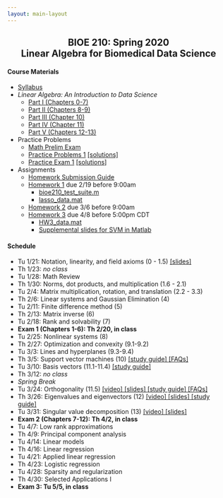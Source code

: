 ```yaml
---
layout: main-layout
---
```


<link href="style.css" rel="stylesheet">

<center>
<h2>BIOE 210: Spring 2020<br>
Linear Algebra for Biomedical Data Science</h2>
</center>

#### Course Materials
* [Syllabus](files/BIOE210_Sp20_Syllabus.pdf)
* *Linear Algebra: An Introduction to Data Science*
  - [Part I (Chapters 0-7)](files/LADS_Part1.pdf)
  - [Part II (Chapters 8-9)](files/LADS_Part2.pdf)
  - [Part III (Chapter 10)](files/LADS_Part3.pdf)
  - [Part IV (Chapter 11)](files/LADS_Part4.pdf)
  - [Part V (Chapters 12-13)](files/LADS_Part5.pdf)
* Practice Problems
  - [Math Prelim Exam](/files/PrelimExam.pdf)
  - [Practice Problems 1](files/PracticeProblems1.pdf) [ [solutions] ](files/PracticeProblems1Solutions.pdf)
  - [Practice Exam 1](files/PracticeExam1.pdf) [ [solutions] ](files/PracticeExam1Solutions.pdf)
* Assignments
  - [Homework Submission Guide](files/BIOE210_Homework_Submission_Guide.pdf)
  - [Homework 1](files/Homework1.pdf) due 2/19 before 9:00am
    - [bioe210_test_suite.m](files/bioe210_test_suite.m)
    - [lasso_data.mat](files/lasso_data.mat)
  - [Homework 2](files/Homework2.pdf) due 3/6 before 9:00am
  - [Homework 3](files/Homework3.pdf) due 4/8 before 5:00pm CDT
    - [HW3_data.mat](files/HW3_data.mat)
    - [Supplemental slides for SVM in Matlab](slides/SVM_Matlab.pdf)

#### Schedule
* Tu 1/21: Notation, linearity, and field axioms (0 - 1.5) [ [slides] ](slides/Lecture01.pptx)
* Th 1/23: *no class*
* Tu 1/28: Math Review
* Th 1/30: Norms, dot products, and multiplication (1.6 - 2.1)
* Tu 2/4: Matrix multiplication, rotation, and translation (2.2 - 3.3)
* Th 2/6: Linear systems and Gaussian Elimination (4)
* Tu 2/11: Finite difference method (5)
* Th 2/13: Matrix inverse (6)
* Tu 2/18: Rank and solvability (7)
* **Exam 1 (Chapters 1-6): Th 2/20, in class**
* Tu 2/25: Nonlinear systems (8)
* Th 2/27: Optimization and convexity (9.1-9.2)
* Tu 3/3: Lines and hyperplanes (9.3-9.4)
* Th 3/5: Support vector machines (10) [ [study guide] ](guides/StudyGuideCh10.pdf) [ [FAQs] ](faqs/FAQCh10.pdf)
* Tu 3/10: Basis vectors (11.1-11.4) [ [study guide] ](guides/StudyGuideCh11a.pdf)
* Th 3/12: *no class*
* *Spring Break*
* Tu 3/24: Orthogonality (11.5) [ [video] ](https://youtu.be/j49N_s77OGM) [ [slides] ](slides/Orthogonality.pdf) [ [study guide] ](guides/StudyGuideCh11b.pdf) [ [FAQs] ](faqs/FAQCh11.pdf)
* Th 3/26: Eigenvalues and eigenvectors (12) [ [video] ](https://youtu.be/BZZYOEPVGsI) [ [slides] ](slides/EigenvectorsEigenvalues.pdf) [ [study guide] ](guides/StudyGuideCh12.pdf)
* Tu 3/31: Singular value decomposition (13) [ [video] ](https://youtu.be/I07Vo5yEssg) [ [slides] ](slides/MatrixDecompositions.pdf)
* **Exam 2 (Chapters 7-12): Th 4/2, in class**
* Tu 4/7: Low rank approximations
* Th 4/9: Principal component analysis
* Tu 4/14: Linear models
* Th 4/16: Linear regression
* Tu 4/21: Applied linear regression
* Th 4/23: Logistic regression
* Tu 4/28: Sparsity and regularization
* Th 4/30: Selected Applications I
* **Exam 3: Tu 5/5, in class**
